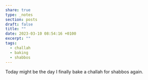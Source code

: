 ```yaml
---
share: true
type: _notes
section: posts
draft: false
title: ""
date: 2023-03-10 08:54:16 +0100
excerpt: ""
tags:
  - challah
  - baking
  - shabbos
---
```


Today might be the day I finally bake a challah for shabbos again. 